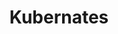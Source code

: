 ---
layout: posts_by_category
categories: kubernates
title: Kubernates
permalink: /category/kubernates
---